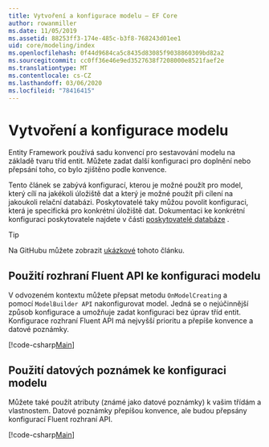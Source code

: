 ```yaml
---
title: Vytvoření a konfigurace modelu – EF Core
author: rowanmiller
ms.date: 11/05/2019
ms.assetid: 88253ff3-174e-485c-b3f8-768243d01ee1
uid: core/modeling/index
ms.openlocfilehash: 0f44d9684ca5c8435d83085f9038860309bd82a2
ms.sourcegitcommit: cc0ff36e46e9ed3527638f7208000e8521faef2e
ms.translationtype: MT
ms.contentlocale: cs-CZ
ms.lasthandoff: 03/06/2020
ms.locfileid: "78416415"
---
```

# <a name="creating-and-configuring-a-model"></a>Vytvoření a konfigurace modelu

Entity Framework používá sadu konvencí pro sestavování modelu na základě tvaru tříd entit. Můžete zadat další konfiguraci pro doplnění nebo přepsání toho, co bylo zjištěno podle konvence.

Tento článek se zabývá konfigurací, kterou je možné použít pro model, který cílí na jakékoli úložiště dat a který je možné použít při cílení na jakoukoli relační databázi. Poskytovatelé taky můžou povolit konfiguraci, která je specifická pro konkrétní úložiště dat. Dokumentaci ke konkrétní konfiguraci poskytovatele najdete v části [poskytovatelé databáze](../providers/index.md) .

> [!TIP]  
> Na GitHubu můžete zobrazit [ukázkové](https://github.com/dotnet/EntityFramework.Docs/tree/master/samples) tohoto článku.

## <a name="use-fluent-api-to-configure-a-model"></a>Použití rozhraní Fluent API ke konfiguraci modelu

V odvozeném kontextu můžete přepsat metodu `OnModelCreating` a pomocí `ModelBuilder API` nakonfigurovat model. Jedná se o nejúčinnější způsob konfigurace a umožňuje zadat konfiguraci bez úprav tříd entit. Konfigurace rozhraní Fluent API má nejvyšší prioritu a přepíše konvence a datové poznámky.

[!code-csharp[Main](../../../samples/core/Modeling/FluentAPI/Required.cs?highlight=12-14)]

## <a name="use-data-annotations-to-configure-a-model"></a>Použití datových poznámek ke konfiguraci modelu

Můžete také použít atributy (známé jako datové poznámky) k vašim třídám a vlastnostem. Datové poznámky přepíšou konvence, ale budou přepsány konfigurací Fluent rozhraní API.

[!code-csharp[Main](../../../samples/core/Modeling/DataAnnotations/Required.cs?highlight=15)]
